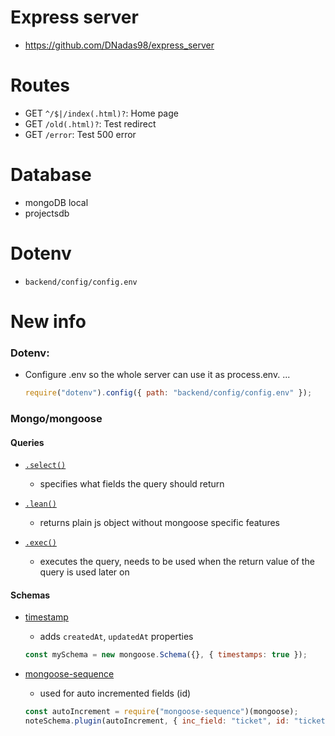 # Express server

- https://github.com/DNadas98/express_server

# Routes

- GET `^/$|/index(.html)?`: Home page
- GET `/old(.html)?`: Test redirect
- GET `/error`: Test 500 error

# Database

- mongoDB local
- projectsdb

# Dotenv

- `backend/config/config.env`

# New info

### Dotenv:

- Configure .env so the whole server can use it as process.env. ...
  ```js
  require("dotenv").config({ path: "backend/config/config.env" });
  ```

### Mongo/mongoose

#### Queries

- [`.select()`](https://devdocs.io/mongoose/api/query#query_Query-select)
  - specifies what fields the query should return
- [`.lean()`](https://devdocs.io/mongoose/api/query#query_Query-lean)
  - returns plain js object without mongoose specific features
- [`.exec()`](https://devdocs.io/mongoose/api/query#query_Query-exec)

  - executes the query, needs to be used when the return value of the query is used later on

#### Schemas

- [timestamp](https://mongoosejs.com/docs/timestamps.html)

  - adds `createdAt`, `updatedAt` properties

  ```js
  const mySchema = new mongoose.Schema({}, { timestamps: true });
  ```

- [mongoose-sequence](https://www.npmjs.com/package/mongoose-sequence)

  - used for auto incremented fields (id)

  ```js
  const autoIncrement = require("mongoose-sequence")(mongoose);
  noteSchema.plugin(autoIncrement, { inc_field: "ticket", id: "ticketNums", start_seq: 1 });
  ```
